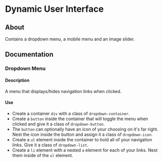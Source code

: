 # Dynamic User Interface

## About

Contains a dropdown menu, a mobile menu and an image slider.

## Documentation

### Dropdown Menu

#### Description

A menu that displays/hides navigation links when clicked.

#### Use

- Create a container `div` with a class of `dropdown-container`.
- Create a `button` inside the container that will toggle the menu when clicked and give it a class of `dropdown-button`.
- The `button` can optionally have an icon of your choosing on it's far right. Nest the icon inside the button and assign it a class of `dropdown-icon`.
- Create a `ul` element inside the container to hold all of your navigation links. Give it a class of `dropdown-list`.
- Create a `li` element with a nested `a` element for each of your links. Nest them inside of the `ul` element.
